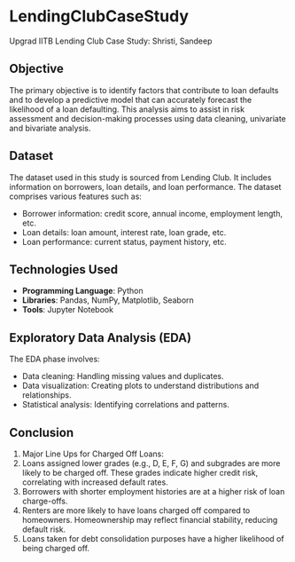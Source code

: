 # LendingClubCaseStudy
Upgrad IITB Lending Club Case Study: Shristi, Sandeep


## Objective

The primary objective is to identify factors that contribute to loan defaults and to develop a predictive model that can accurately forecast the likelihood of a loan defaulting. This analysis aims to assist in risk assessment and decision-making processes using data cleaning, univariate and bivariate analysis. 

## Dataset

The dataset used in this study is sourced from Lending Club. It includes information on borrowers, loan details, and loan performance. The dataset comprises various features such as:

- Borrower information: credit score, annual income, employment length, etc.
- Loan details: loan amount, interest rate, loan grade, etc.
- Loan performance: current status, payment history, etc.

## Technologies Used

- **Programming Language**: Python
- **Libraries**: Pandas, NumPy, Matplotlib, Seaborn
- **Tools**: Jupyter Notebook

## Exploratory Data Analysis (EDA)

The EDA phase involves:

- Data cleaning: Handling missing values and duplicates.
- Data visualization: Creating plots to understand distributions and relationships.
- Statistical analysis: Identifying correlations and patterns.

## Conclusion

1. Major Line Ups for Charged Off Loans:
2. Loans assigned lower grades (e.g., D, E, F, G) and subgrades are more likely to be charged off. These grades indicate higher credit risk, correlating with increased default rates. 
3. Borrowers with shorter employment histories are at a higher risk of loan charge-offs. 
4. Renters are more likely to have loans charged off compared to homeowners. Homeownership may reflect financial stability, reducing default risk.
5. Loans taken for debt consolidation purposes have a higher likelihood of being charged off. 

